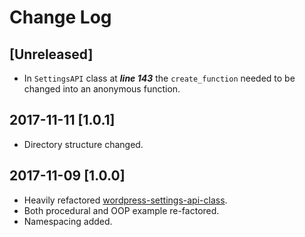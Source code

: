 # Change Log
## [Unreleased]
 * In `SettingsAPI` class at ***line 143*** the `create_function` needed to be changed into an anonymous function.
## 2017-11-11 [1.0.1]
  * Directory structure changed.
## 2017-11-09 [1.0.0]
 * Heavily refactored [wordpress-settings-api-class](https://github.com/tareq1988/wordpress-settings-api-class).
 * Both procedural and OOP example re-factored.
 * Namespacing added.
